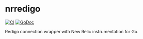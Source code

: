 # nrredigo
[![CI](https://github.com/Bestowinc/nrredigo/workflows/CI/badge.svg)](https://github.com/izumin5210/nrredigo/actions?workflow=CI)
[![GoDoc](https://godoc.org/github.com/Bestowinc/nrredigo?status.svg)](https://godoc.org/github.com/izumin5210/nrredigo)

Redigo connection wrapper with New Relic instrumentation for Go.
